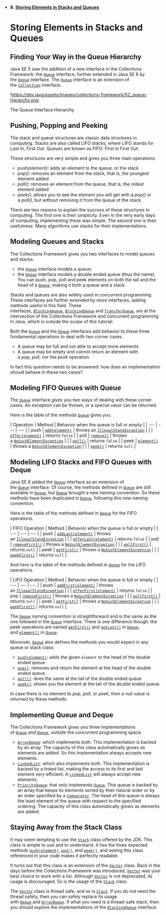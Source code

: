 - **8. [Storing Elements in Stacks and Queues](https://dev.java/learn/api/collections-framework/stacks-queues/)**

  # **Storing Elements in Stacks and Queues**

  ## **Finding Your Way in the Queue Hierarchy**

  Java SE 5 saw the addition of a new interface in the Collections Framework: the [`Queue`](https://docs.oracle.com/en/java/javase/23/docs/api/java.base/java/util/Queue.html) interface, further extended in Java SE 6 by the [`Deque`](https://docs.oracle.com/en/java/javase/23/docs/api/java.base/java/util/Deque.html) interface. The [`Queue`](https://docs.oracle.com/en/java/javase/23/docs/api/java.base/java/util/Queue.html) interface is an extension of the [`Collection`](https://docs.oracle.com/en/java/javase/23/docs/api/java.base/java/util/Collection.html) interface.

  !https://dev.java/assets/images/collections-framework/02_queue-hierarchy.png

  The Queue Interface Hierarchy

  ## **Pushing, Popping and Peeking**

  The stack and queue structures are classic data structures in computing. Stacks are also called LIFO stacks, where LIFO stands for Last In, First Out. Queues are known as FIFO: First In First Out.

  These structures are very simple and gives you three main operations.

    - *push(element)*: adds an element to the queue, or the stack
    - *pop()*: removes an element from the stack, that is, the youngest element added
    - *poll()*: removes an element from the queue, that is, the oldest element added
    - *peek()*: allows you to see the element you will get with a *pop()* or a *poll()*, but without removing it from the queue of the stack.

  There are two reasons to explain the success of these structures in computing. The first one is their simplicity. Even in the very early days of computing, implementing these was simple. The second one is their usefulness. Many algorithms use stacks for their implementations.

  ## **Modeling Queues and Stacks**

  The Collections Framework gives you two interfaces to model queues and stacks:

    - the [`Queue`](https://docs.oracle.com/en/java/javase/23/docs/api/java.base/java/util/Queue.html) interface models a queue;
    - the [`Deque`](https://docs.oracle.com/en/java/javase/23/docs/api/java.base/java/util/Deque.html) interface models a double ended queue (thus the name). You can push, pop, poll and peek elements on both the tail and the head of a [`Deque`](https://docs.oracle.com/en/java/javase/23/docs/api/java.base/java/util/Deque.html), making it both a queue and a stack.

  Stacks and queues are also widely used in concurrent programming. These interfaces are further extended by more interfaces, adding methods useful in this field. These interfaces, [`BlockingQueue`](https://docs.oracle.com/en/java/javase/23/docs/api/java.base/java/util/concurrent/BlockingQueue.html), [`BlockingDeque`](https://docs.oracle.com/en/java/javase/23/docs/api/java.base/java/util/concurrent/BlockingDeque.html) and [`TransferQueue`](https://docs.oracle.com/en/java/javase/23/docs/api/java.base/java/util/concurrent/TransferQueue.html), are at the intersection of the Collections Framework and concurrent programming in Java, which is outside the scope of this tutorial.

  Both the [`Queue`](https://docs.oracle.com/en/java/javase/23/docs/api/java.base/java/util/Queue.html) and the [`Deque`](https://docs.oracle.com/en/java/javase/23/docs/api/java.base/java/util/Deque.html) interfaces add behavior to these three fundamental operations to deal with two corner cases.

    - A queue may be full and not able to accept more elements
    - A queue may be empty and cannot return an element with a *pop*, *poll*, nor the *peek* operation.

  In fact this question needs to be answered: how does an implementation should behave in these two cases?

  ## **Modeling FIFO Queues with Queue**

  The [`Queue`](https://docs.oracle.com/en/java/javase/23/docs/api/java.base/java/util/Queue.html) interface gives you two ways of dealing with these corner cases. An exception can be thrown, or a special value can be returned.

  Here is the table of the methods [`Queue`](https://docs.oracle.com/en/java/javase/23/docs/api/java.base/java/util/Queue.html) gives you.

  | Operation | Method | Behavior when the queue is full or empty |
      | --- | --- | --- |
  | push | [`add(element)`](https://docs.oracle.com/en/java/javase/23/docs/api/java.base/java/util/Queue.html#add(E)) | throws an [`IllegalStateException`](https://docs.oracle.com/en/java/javase/23/docs/api/java.base/java/lang/IllegalStateException.html) |
  |  | [`offer(element)`](https://docs.oracle.com/en/java/javase/23/docs/api/java.base/java/util/Queue.html#offer(E)) | returns `false` |
  | poll | [`remove()`](https://docs.oracle.com/en/java/javase/23/docs/api/java.base/java/util/Queue.html#remove()) | throws a [`NoSuchElementException`](https://docs.oracle.com/en/java/javase/23/docs/api/java.base/java/util/NoSuchElementException.html) |
  |  | [`poll()`](https://docs.oracle.com/en/java/javase/23/docs/api/java.base/java/util/Queue.html#poll()) | returns `false` |
  | peek | [`element()`](https://docs.oracle.com/en/java/javase/23/docs/api/java.base/java/util/Queue.html#element()) | throws a [`NoSuchElementException`](https://docs.oracle.com/en/java/javase/23/docs/api/java.base/java/util/NoSuchElementException.html) |
  |  | [`peek()`](https://docs.oracle.com/en/java/javase/23/docs/api/java.base/java/util/Queue.html#peek()) | returns `null` |

  ## **Modeling LIFO Stacks and FIFO Queues with Deque**

  Java SE 6 added the [`Deque`](https://docs.oracle.com/en/java/javase/23/docs/api/java.base/java/util/Deque.html) interface as an extension of the [`Queue`](https://docs.oracle.com/en/java/javase/23/docs/api/java.base/java/util/Queue.html) interface. Of course, the methods defined in [`Queue`](https://docs.oracle.com/en/java/javase/23/docs/api/java.base/java/util/Queue.html) are still available in [`Deque`](https://docs.oracle.com/en/java/javase/23/docs/api/java.base/java/util/Deque.html), but [`Deque`](https://docs.oracle.com/en/java/javase/23/docs/api/java.base/java/util/Deque.html) brought a new naming convention. So these methods have been duplicated in [`Deque`](https://docs.oracle.com/en/java/javase/23/docs/api/java.base/java/util/Deque.html), following this new naming convention.

  Here is the table of the methods defined in [`Deque`](https://docs.oracle.com/en/java/javase/23/docs/api/java.base/java/util/Deque.html) for the FIFO operations.

  | FIFO Operation | Method | Behavior when the queue is full or empty |
      | --- | --- | --- |
  | push | [`addLast(element)`](https://docs.oracle.com/en/java/javase/23/docs/api/java.base/java/util/Deque.html#addLast(E)) | throws an [`IllegalStateException`](https://docs.oracle.com/en/java/javase/23/docs/api/java.base/java/lang/IllegalStateException.html) |
  |  | [`offerLast(element)`](https://docs.oracle.com/en/java/javase/23/docs/api/java.base/java/util/Deque.html#offerLast(E)) | returns `false` |
  | poll | [`removeFirst()`](https://docs.oracle.com/en/java/javase/23/docs/api/java.base/java/util/Deque.html#removeFirst()) | throws a [`NoSuchElementException`](https://docs.oracle.com/en/java/javase/23/docs/api/java.base/java/util/NoSuchElementException.html) |
  |  | [`pollFirst()`](https://docs.oracle.com/en/java/javase/23/docs/api/java.base/java/util/Deque.html#pollFirst()) | returns `null` |
  | peek | [`getFirst()`](https://docs.oracle.com/en/java/javase/23/docs/api/java.base/java/util/Deque.html#getFirst()) | throws a [`NoSuchElementException`](https://docs.oracle.com/en/java/javase/23/docs/api/java.base/java/util/NoSuchElementException.html) |
  |  | [`peekFirst()`](https://docs.oracle.com/en/java/javase/23/docs/api/java.base/java/util/Deque.html#peekFirst()) | returns `null` |

  And here is the table of the methods defined in [`Deque`](https://docs.oracle.com/en/java/javase/23/docs/api/java.base/java/util/Deque.html) for the LIFO operations.

  | LIFO Operation | Method | Behavior when the queue is full or empty |
      | --- | --- | --- |
  | push | [`addFirst(element)`](https://docs.oracle.com/en/java/javase/23/docs/api/java.base/java/util/Deque.html#addFirst(E)) | throws an [`IllegalStateException`](https://docs.oracle.com/en/java/javase/23/docs/api/java.base/java/lang/IllegalStateException.html) |
  |  | [`offerFirst(element)`](https://docs.oracle.com/en/java/javase/23/docs/api/java.base/java/util/Deque.html#offerFirst(E)) | returns `false` |
  | pop | [`removeFirst()`](https://docs.oracle.com/en/java/javase/23/docs/api/java.base/java/util/Deque.html#removeFirst()) | throws a [`NoSuchElementException`](https://docs.oracle.com/en/java/javase/23/docs/api/java.base/java/util/NoSuchElementException.html) |
  |  | [`pollFirst()`](https://docs.oracle.com/en/java/javase/23/docs/api/java.base/java/util/Deque.html#pollFirst()) | returns `null` |
  | peek | [`getFirst()`](https://docs.oracle.com/en/java/javase/23/docs/api/java.base/java/util/Deque.html#getFirst()) | throws a [`NoSuchElementException`](https://docs.oracle.com/en/java/javase/23/docs/api/java.base/java/util/NoSuchElementException.html) |
  |  | [`peekFirst()`](https://docs.oracle.com/en/java/javase/23/docs/api/java.base/java/util/Deque.html#peekFirst()) | returns `null` |

  The [`Deque`](https://docs.oracle.com/en/java/javase/23/docs/api/java.base/java/util/Deque.html) naming convention is straightforward and is the same as the one followed in the [`Queue`](https://docs.oracle.com/en/java/javase/23/docs/api/java.base/java/util/Queue.html) interface. There is one difference though: the peek operations are named [`getFirst()`](https://docs.oracle.com/en/java/javase/23/docs/api/java.base/java/util/Deque.html#getFirst()) and [`getLast()`](https://docs.oracle.com/en/java/javase/23/docs/api/java.base/java/util/Deque.html#getLast()) in [`Deque`](https://docs.oracle.com/en/java/javase/23/docs/api/java.base/java/util/Deque.html), and [`element()`](https://docs.oracle.com/en/java/javase/23/docs/api/java.base/java/util/Deque.html#element()) in [`Queue`](https://docs.oracle.com/en/java/javase/23/docs/api/java.base/java/util/Queue.html).

  Moreover, [`Deque`](https://docs.oracle.com/en/java/javase/23/docs/api/java.base/java/util/Deque.html) also defines the methods you would expect in any queue or stack class:

    - [`push(element)`](https://docs.oracle.com/en/java/javase/23/docs/api/java.base/java/util/Deque.html#push(E)): adds the given `element` to the head of the double ended queue
    - [`pop()`](https://docs.oracle.com/en/java/javase/23/docs/api/java.base/java/util/Deque.html#pop()): removes and return the element at the head of the double ended queue
    - [`poll()`](https://docs.oracle.com/en/java/javase/23/docs/api/java.base/java/util/Deque.html#poll()): does the same at the tail of the double ended queue
    - [`peek()`](https://docs.oracle.com/en/java/javase/23/docs/api/java.base/java/util/Deque.html#peek()): shows you the element at the tail of the double ended queue.

  In case there is no element to *pop*, *poll*, or *peek*, then a null value is returned by these methods.

  ## **Implementing Queue and Deque**

  The Collections Framework gives you three implementations of [`Queue`](https://docs.oracle.com/en/java/javase/23/docs/api/java.base/java/util/Queue.html) and [`Deque`](https://docs.oracle.com/en/java/javase/23/docs/api/java.base/java/util/Deque.html), outside the concurrent programming space:

    - [`ArrayDeque`](https://docs.oracle.com/en/java/javase/23/docs/api/java.base/java/util/ArrayDeque.html): which implements both. This implementation is backed by an array. The capacity of this class automatically grows as elements are added. So this implementation always accepts new elements.
    - [`LinkedList`](https://docs.oracle.com/en/java/javase/23/docs/api/java.base/java/util/LinkedList.html): which also implements both. This implementation is backed by a linked list, making the access to its first and last element very efficient. A [`LinkedList`](https://docs.oracle.com/en/java/javase/23/docs/api/java.base/java/util/LinkedList.html) will always accept new elements.
    - [`PriorityQueue`](https://docs.oracle.com/en/java/javase/23/docs/api/java.base/java/util/PriorityQueue.html): that only implements [`Queue`](https://docs.oracle.com/en/java/javase/23/docs/api/java.base/java/util/Queue.html). This queue is backed by an array that keeps its elements sorted by their natural order or by an order specified by a [`Comparator`](https://docs.oracle.com/en/java/javase/23/docs/api/java.base/java/util/Comparator.html). The head of this queue is always the least element of the queue with respect to the specified ordering. The capacity of this class automatically grows as elements are added.

  ## **Staying Away from the Stack Class**

  It may seem tempting to use the [`Stack`](https://docs.oracle.com/en/java/javase/23/docs/api/java.base/java/util/Stack.html) class offered by the JDK. This class is simple to use and to understand. It has the three expected methods [`push(element)`](https://docs.oracle.com/en/java/javase/23/docs/api/java.base/java/util/Stack.html#push(E)), [`pop()`](https://docs.oracle.com/en/java/javase/23/docs/api/java.base/java/util/Stack.html#pop()), and [`peek()`](https://docs.oracle.com/en/java/javase/23/docs/api/java.base/java/util/Stack.html#peek()), and seeing this class referenced in your code makes it perfectly readable.

  It turns out that this class is an extension of the [`Vector`](https://docs.oracle.com/en/java/javase/23/docs/api/java.base/java/util/Vector.html) class. Back in the days before the Collections Framework was introduced, [`Vector`](https://docs.oracle.com/en/java/javase/23/docs/api/java.base/java/util/Vector.html) was your best choice to work with a list. Although [`Vector`](https://docs.oracle.com/en/java/javase/23/docs/api/java.base/java/util/Vector.html) is not deprecated, its usage is discouraged. So is the usage of the [`Stack`](https://docs.oracle.com/en/java/javase/23/docs/api/java.base/java/util/Stack.html) class.

  The [`Vector`](https://docs.oracle.com/en/java/javase/23/docs/api/java.base/java/util/Vector.html) class is thread safe, and so is [`Stack`](https://docs.oracle.com/en/java/javase/23/docs/api/java.base/java/util/Stack.html). If you do not need the thread safety, then you can safely replace its usage with [`Deque`](https://docs.oracle.com/en/java/javase/23/docs/api/java.base/java/util/Deque.html) and [`ArrayDeque`](https://docs.oracle.com/en/java/javase/23/docs/api/java.base/java/util/ArrayDeque.html). If what you need is a thread-safe stack, then you should explore the implementations of the [`BlockingQueue`](https://docs.oracle.com/en/java/javase/23/docs/api/java.base/java/util/concurrent/BlockingQueue.html) interface.